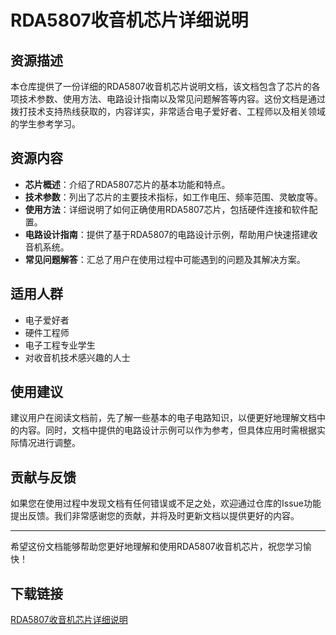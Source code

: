 # RDA5807收音机芯片详细说明

## 资源描述

本仓库提供了一份详细的RDA5807收音机芯片说明文档，该文档包含了芯片的各项技术参数、使用方法、电路设计指南以及常见问题解答等内容。这份文档是通过拨打技术支持热线获取的，内容详实，非常适合电子爱好者、工程师以及相关领域的学生参考学习。

## 资源内容

- **芯片概述**：介绍了RDA5807芯片的基本功能和特点。
- **技术参数**：列出了芯片的主要技术指标，如工作电压、频率范围、灵敏度等。
- **使用方法**：详细说明了如何正确使用RDA5807芯片，包括硬件连接和软件配置。
- **电路设计指南**：提供了基于RDA5807的电路设计示例，帮助用户快速搭建收音机系统。
- **常见问题解答**：汇总了用户在使用过程中可能遇到的问题及其解决方案。

## 适用人群

- 电子爱好者
- 硬件工程师
- 电子工程专业学生
- 对收音机技术感兴趣的人士

## 使用建议

建议用户在阅读文档前，先了解一些基本的电子电路知识，以便更好地理解文档中的内容。同时，文档中提供的电路设计示例可以作为参考，但具体应用时需根据实际情况进行调整。

## 贡献与反馈

如果您在使用过程中发现文档有任何错误或不足之处，欢迎通过仓库的Issue功能提出反馈。我们非常感谢您的贡献，并将及时更新文档以提供更好的内容。

---

希望这份文档能够帮助您更好地理解和使用RDA5807收音机芯片，祝您学习愉快！

## 下载链接

[RDA5807收音机芯片详细说明](https://pan.quark.cn/s/ef8778983cae)
